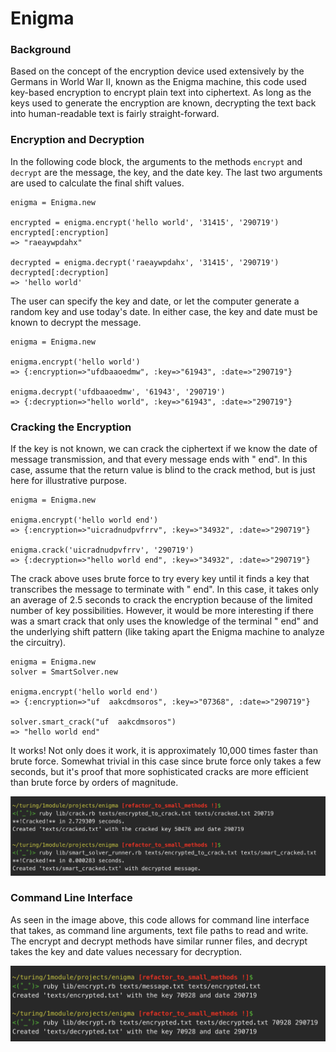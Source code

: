 # Enigma

### Background
Based on the concept of the encryption device used extensively by the Germans in
World War II, known as the Enigma machine, this code used key-based encryption to
encrypt plain text into ciphertext. As long as the keys used to generate the
encryption are known, decrypting the text back into human-readable text is fairly
straight-forward.

### Encryption and Decryption
In the following code block, the arguments to the methods `encrypt` and `decrypt`
are the message, the key, and the date key. The last two arguments are used to
calculate the final shift values.

```
enigma = Enigma.new

encrypted = enigma.encrypt('hello world', '31415', '290719')
encrypted[:encryption]
=> "raeaywpdahx"

decrypted = enigma.decrypt('raeaywpdahx', '31415', '290719')
decrypted[:decryption]
=> 'hello world'
```

The user can specify the key and date, or let the computer generate a random key
and use today's date. In either case, the key and date must be known to decrypt
the message.

```
enigma = Enigma.new

enigma.encrypt('hello world')
=> {:encryption=>"ufdbaaoedmw", :key=>"61943", :date=>"290719"}

enigma.decrypt('ufdbaaoedmw', '61943', '290719')
=> {:decryption=>"hello world", :key=>"61943", :date=>"290719"}
```

### Cracking the Encryption
If the key is not known, we can crack the ciphertext if we know the date of
message transmission, and that every message ends with " end". In this case, assume that
the return value is blind to the crack method, but is just here for illustrative purpose.

```
enigma = Enigma.new

enigma.encrypt('hello world end')
=> {:encryption=>"uicradnudpvfrrv", :key=>"34932", :date=>"290719"}

enigma.crack('uicradnudpvfrrv', '290719')
=> {:decryption=>"hello world end", :key=>"34932", :date=>"290719"}
```

The crack above uses brute force to try every key until it finds a key that transcribes
the message to terminate with " end". In this case, it takes only an average of
2.5 seconds to crack the encryption because of the limited number of key possibilities.
However, it would be more interesting if there was a smart crack that only uses the knowledge of the
terminal " end" and the underlying shift pattern (like taking apart the Enigma machine to
  analyze the circuitry).

```
enigma = Enigma.new
solver = SmartSolver.new

enigma.encrypt('hello world end')
=> {:encryption=>"uf  aakcdmsoros", :key=>"07368", :date=>"290719"}

solver.smart_crack("uf  aakcdmsoros")
=> "hello world end"
```

It works! Not only does it work, it is approximately 10,000 times faster than brute
force. Somewhat trivial in this case since brute force only takes a few seconds,
but it's proof that more sophisticated cracks are more efficient than brute force
by orders of magnitude.

![comparison](images/crack_comparison.png)

### Command Line Interface
As seen in the image above, this code allows for command line interface that takes,
as command line arguments, text file paths to read and write. The encrypt and decrypt methods
have similar runner files, and decrypt takes the key and date values necessary for decryption.

![cli](images/command_line_interface.png)
